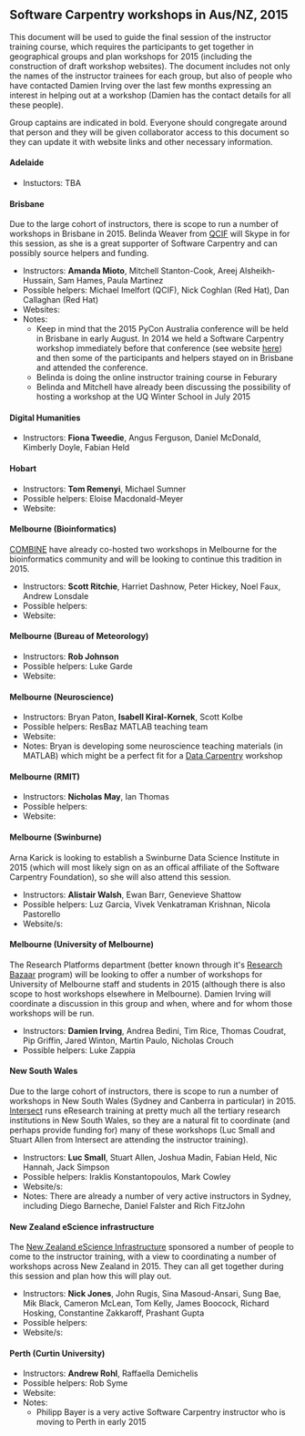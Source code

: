 ## Software Carpentry workshops in Aus/NZ, 2015

This document will be used to guide the final session of the instructor training course, which requires the participants to get together in geographical groups and plan workshops for 2015 (including the construction of draft workshop websites). The document includes not only the names of the instructor trainees for each group, but also of people who have contacted Damien Irving over the last few months expressing an interest in helping out at a workshop (Damien has the contact details for all these people).

Group captains are indicated in bold. Everyone should congregate around that person and they will be given collaborator access to this document so they can update it with website links and other necessary information.

#### Adelaide

* Instuctors: TBA

#### Brisbane

Due to the large cohort of instructors, there is scope to run a number of workshops in Brisbane in 2015. Belinda Weaver from [QCIF](http://www.qcif.edu.au/) will Skype in for this session, as she is a great supporter of Software Carpentry and can possibly source helpers and funding. 

* Instructors: **Amanda Mioto**, Mitchell Stanton-Cook, Areej Alsheikh-Hussain, Sam Hames, Paula Martinez
* Possible helpers: Michael Imelfort (QCIF), Nick Coghlan (Red Hat), Dan Callaghan (Red Hat)
* Websites:
* Notes: 
   * Keep in mind that the 2015 PyCon Australia conference will be held in Brisbane in early August. In 2014 we held a Software Carpentry workshop immediately before that conference (see website [here](http://philippbayer.github.io/2014-07-30-pyconaus/)) and then some of the participants and helpers stayed on in Brisbane and attended the conference.
   * Belinda is doing the online instructor training course in Feburary
   * Belinda and Mitchell have already been discussing the possibility of hosting a workshop at the UQ Winter School in July 2015

#### Digital Humanities

* Instructors: **Fiona Tweedie**, Angus Ferguson, Daniel McDonald, Kimberly Doyle, Fabian Held

#### Hobart

* Instructors: **Tom Remenyi**, Michael Sumner  
* Possible helpers: Eloise Macdonald-Meyer  
* Website:  

#### Melbourne (Bioinformatics)

[COMBINE](http://combine.org.au/) have already co-hosted two workshops in Melbourne for the bioinformatics community and will be looking to continue this tradition in 2015.
* Instructors: **Scott Ritchie**, Harriet Dashnow, Peter Hickey, Noel Faux, Andrew Lonsdale
* Possible helpers:
* Website:

#### Melbourne (Bureau of Meteorology)

* Instructors: **Rob Johnson**  
* Possible helpers: Luke Garde  
* Website:  

#### Melbourne (Neuroscience)

* Instructors: Bryan Paton, **Isabell Kiral-Kornek**, Scott Kolbe
* Possible helpers: ResBaz MATLAB teaching team
* Website:
* Notes: Bryan is developing some neuroscience teaching materials (in MATLAB) which might be a perfect fit for a [Data Carpentry](http://datacarpentry.org/) workshop

#### Melbourne (RMIT)

* Instructors: **Nicholas May**, Ian Thomas
* Possible helpers:
* Website:

#### Melbourne (Swinburne)

Arna Karick is looking to establish a Swinburne Data Science Institute in 2015 (which will most likely sign on as an offical affiliate of the Software Carpentry Foundation), so she will also attend this session.

* Instructors: **Alistair Walsh**, Ewan Barr, Genevieve Shattow
* Possible helpers: Luz Garcia, Vivek Venkatraman Krishnan, Nicola Pastorello
* Website/s:

#### Melbourne (University of Melbourne)

The Research Platforms department (better known through it's [Research Bazaar](http://resbaz.tumblr.com/) program) will be looking to offer a number of workshops for University of Melbourne staff and students in 2015 (although there is also scope to host workshops elsewhere in Melbourne). Damien Irving will coordinate a discussion in this group and when, where and for whom those workshops will be run.
* Instructors: **Damien Irving**, Andrea Bedini, Tim Rice, Thomas Coudrat, Pip Griffin, Jared Winton, Martin Paulo, Nicholas Crouch
* Possible helpers: Luke Zappia

#### New South Wales

Due to the large cohort of instructors, there is scope to run a number of workshops in New South Wales (Sydney and Canberra in particular) in 2015. [Intersect](http://www.intersect.org.au/) runs eResearch training at pretty much all the tertiary research institutions in New South Wales, so they are a natural fit to coordinate (and perhaps provide funding for) many of these workshops (Luc Small and Stuart Allen from Intersect are attending the instructor training). 
* Instructors: **Luc Small**, Stuart Allen, Joshua Madin, Fabian Held, Nic Hannah, Jack Simpson
* Possible helpers: Iraklis Konstantopoulos, Mark Cowley
* Website/s:
* Notes: There are already a number of very active instructors in Sydney, including Diego Barneche, Daniel Falster and Rich FitzJohn 

#### New Zealand eScience infrastructure

The [New Zealand eScience Infrastructure](https://www.nesi.org.nz/) sponsored a number of people to come to the instructor training, with a view to coordinating a number of workshops across New Zealand in 2015. They can all get together during this session and plan how this will play out.
* Instructors: **Nick Jones**, John Rugis, Sina Masoud-Ansari, Sung Bae, Mik Black, Cameron McLean, Tom Kelly, James Boocock, Richard Hosking, Constantine Zakkaroff, Prashant Gupta 
* Possible helpers:
* Website/s:

#### Perth (Curtin University)

* Instructors: **Andrew Rohl**, Raffaella Demichelis
* Possible helpers: Rob Syme
* Website:
* Notes:
   * Philipp Bayer is a very active Software Carpentry instructor who is moving to Perth in early 2015 
















